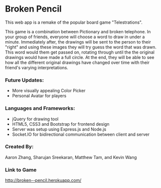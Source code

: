 # Broken Pencil

This web app is a remake of the popular board game "Telestrations".

This game is a combination between Pictionary and broken telephone. In your group of friends, everyone will choose a word to draw in under a minute. Immediately after, the drawings will be sent to the person to their "right" and using these images they will try guess the word that was drawn. This word would them get passed on, rotating through until the the original drawings would have made a full circle. At the end, they will be able to see how all the different original drawings have changed over time with their friend's varying interpretations. 

### Future Updates:

  - More visually appealing Color Picker
  - Personal Avatar for players

### Languages and Frameworks:

- jQuery for drawing tool
- HTML5, CSS3 and Bootstrap for frontend design
- Server was setup using Express.js and Node.js
- Socket.IO for bidirectional communication between client and server

### Created By: 

Aaron Zhang, Sharujan Sreekaran, Matthew Tam, and Kevin Wang

### Link to Game

http://broken--pencil.herokuapp.com/